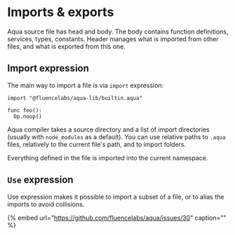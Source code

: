# Imports & exports

Aqua source file has head and body. The body contains function definitions, services, types, constants. Header manages what is imported from other files, and what is exported from this one.

## Import expression

The main way to import a file is via `import` expression:

```text
import "@fluencelabs/aqua-lib/builtin.aqua"

func foo():
  Op.noop()
```

Aqua compiler takes a source directory and a list of import directories \(usually with `node_modules` as a default\). You can use relative paths to `.aqua` files, relatively to the current file's path, and to import folders.

Everything defined in the file is imported into the current namespace.

## `Use` expression

Use expression makes it possible to import a subset of a file, or to alias the imports to avoid collisions.

{% embed url="https://github.com/fluencelabs/aqua/issues/30" caption="" %}

